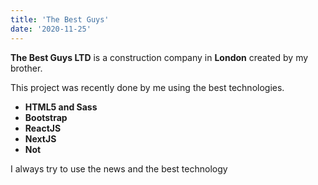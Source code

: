 ```yaml
---
title: 'The Best Guys'
date: '2020-11-25'
---
```


**The Best Guys LTD** is a construction company in **London** created by my brother.

This project was recently done by me using the best technologies.

- **HTML5 and Sass**
- **Bootstrap**
- **ReactJS**
- **NextJS**
- **Not**

I always try to use the news and the best technology